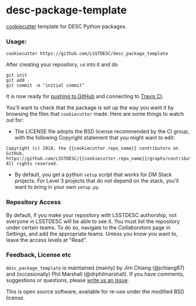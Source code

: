 # desc-package-template

[cookiecutter](https://cookiecutter.readthedocs.org/en/latest/) template for DESC Python packages.

### Usage:
```
cookiecutter https://github.com/LSSTDESC/desc_package_template
```

After creating your repository, `cd` into it and do
```
git init
git add .
git commit -m "initial commit"
```
It is now ready for [pushing to GitHub](https://help.github.com/articles/create-a-repo/) and connecting to [Travis CI](https://travis-ci.org/).

You'll want to check that the package is set up the way you want it by browsing the files that `cookiecutter` made. Here are some things to watch out for:

* The LICENSE file adopts the BSD license recommended by the CI group, with the following Copyright statement that you might want to edit:
```
Copyright (c) 2018, the {{cookiecutter.repo_name}} contributors on GitHub, https://github.com/LSSTDESC/{{cookiecutter.repo_name}}/graphs/contributors.
All rights reserved.
```

* By default, you get a python `setup` script that works for DM Stack projects. For Level 3 projects that do not depend on the stack, you'll want to bring in your own `setup.py`.

### Repository Access

By default, if you make your repository with LSSTDESC authorship, not everyone in LSSTDESC will be able to see it. You must list the repository under certain teams. To do so, navigate to the *Collaborators* page in Settings, and add the appropriate teams. Unless you know you want to, leave the access levels at "Read".


### Feedback, License etc

`desc_package_template` is maintained (mainly) by Jim Chiang (@jchiang87) and (occasionally) Phil Marshall (@drphilmarshall). If you have comments, suggestions or questions, please [write us an issue](https://github.com/LSSTDESC/desc_package_template/issues).

This is open source software, available for re-use under the modified BSD license.
